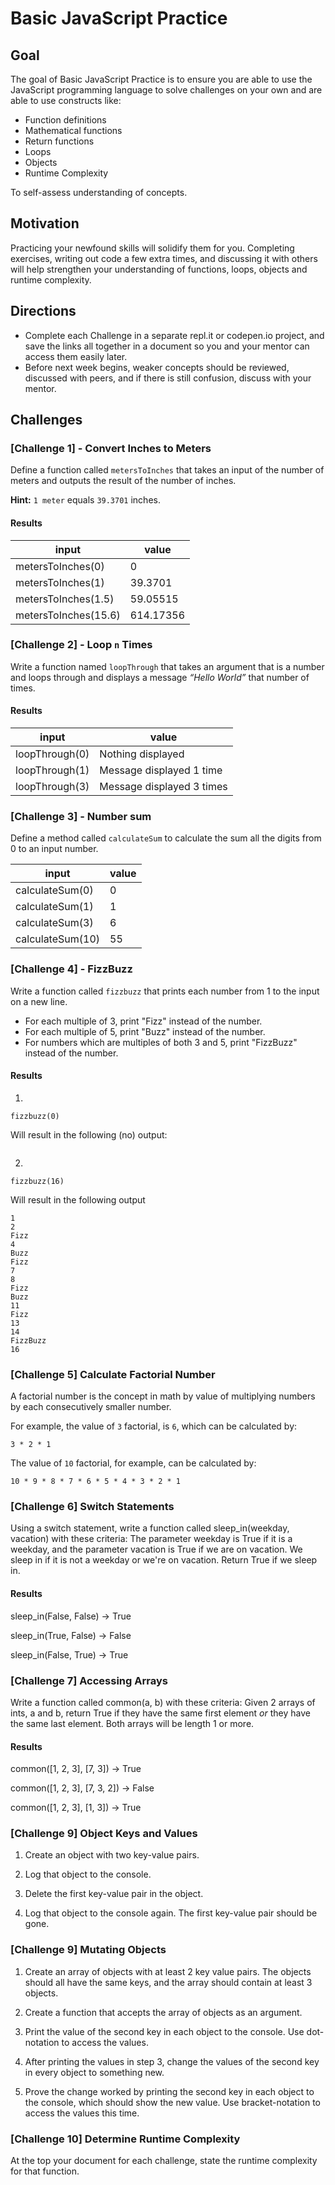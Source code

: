 # Basic JavaScript Practice


## Goal

The goal of Basic JavaScript Practice is to ensure you are able to use the JavaScript programming language to solve challenges on your own and are able to use constructs like:

* Function definitions
* Mathematical functions
* Return functions
* Loops
* Objects
* Runtime Complexity

To self-assess understanding of concepts.  

## Motivation
Practicing your newfound skills will solidify them for you. Completing exercises, writing out code a few extra times, and discussing it with others will help strengthen your understanding of functions, loops, objects and runtime complexity. 

## Directions
- Complete each Challenge in a separate repl.it or codepen.io project, and save the links all together in a document so you and your mentor can access them easily later.
- Before next week begins, weaker concepts should be reviewed, discussed with peers, and if there is still confusion, discuss with your mentor.

## Challenges

### [Challenge 1] - Convert Inches to Meters

Define a function called `metersToInches` that takes an input of the number of meters and outputs the result of the number of inches.

**Hint:** `1 meter` equals `39.3701` inches.

#### Results

| input | value |
|---|---|
| metersToInches(0) | 0 |
| metersToInches(1) | 39.3701 |
| metersToInches(1.5) | 59.05515 |
| metersToInches(15.6) | 614.17356 |

### [Challenge 2] - Loop `n` Times

Write a function named `loopThrough` that takes an argument that is a number and loops through and displays a message *“Hello World”* that number of times.

#### Results

| input | value |
|---|---|
| loopThrough(0) | Nothing displayed |
| loopThrough(1) | Message displayed 1 time |
| loopThrough(3) | Message displayed 3 times |

### [Challenge 3] - Number sum

Define a method called `calculateSum` to calculate the sum all the digits from 0 to an input number.

| input | value |
|---|---|
| calculateSum(0) | 0 |
| calculateSum(1) | 1 |
| calculateSum(3) | 6 |
| calculateSum(10) | 55 |

### [Challenge 4] - FizzBuzz

Write a function called `fizzbuzz` that prints each number from 1 to the input on a new line.

* For each multiple of 3, print "Fizz" instead of the number.
* For each multiple of 5, print "Buzz" instead of the number.
* For numbers which are multiples of both 3 and 5, print "FizzBuzz" instead of the number.


#### Results

1.
```
fizzbuzz(0)
```

Will result in the following (no) output:

```
```

2.
```
fizzbuzz(16)
```

Will result in the following output

```
1
2
Fizz
4
Buzz
Fizz
7
8
Fizz
Buzz
11
Fizz
13
14
FizzBuzz
16
```

### [Challenge 5] Calculate Factorial Number

A factorial number is the concept in math by value of multiplying numbers by each consecutively smaller number.

For example, the value of `3` factorial, is `6`, which can be calculated by:

```
3 * 2 * 1
```

The value of `10` factorial, for example, can be calculated by:

```
10 * 9 * 8 * 7 * 6 * 5 * 4 * 3 * 2 * 1
```

### [Challenge 6] Switch Statements

Using a switch statement, write a function called sleep_in(weekday, vacation) with these criteria:
The parameter weekday is True if it is a weekday, and the parameter vacation is True if we are on vacation. We sleep in if it is not a weekday or we're on vacation. Return True if we sleep in.

#### Results

sleep_in(False, False) → True

sleep_in(True, False) → False

sleep_in(False, True) → True


### [Challenge 7] Accessing Arrays

Write a function called common(a, b) with these criteria:
Given 2 arrays of ints, a and b, return True if they have the same first element *or* they have the same last element. Both arrays will be length 1 or more.

#### Results

common([1, 2, 3], [7, 3]) → True

common([1, 2, 3], [7, 3, 2]) → False

common([1, 2, 3], [1, 3]) → True

### [Challenge 9] Object Keys and Values

1.  Create an object with two key-value pairs.

2.  Log that object to the console.

3.  Delete the first key-value pair in the object.

4.  Log that object to the console again.  The first key-value pair should be gone.


### [Challenge 9] Mutating Objects

1. Create an array of objects with at least 2 key value pairs.  The objects should all have the same keys, and the array should contain at least 3 objects.

2. Create a function that accepts the array of objects as an argument.

3. Print the value of the second key in each object to the console.  Use dot-notation to access the values.

4. After printing the values in step 3, change the values of the second key in every object to something new.  

5. Prove the change worked by printing the second key in each object to the console, which should show the new value. Use bracket-notation to access the values this time.


### [Challenge 10] Determine Runtime Complexity

At the top your document for each challenge, state the runtime complexity for that function.
